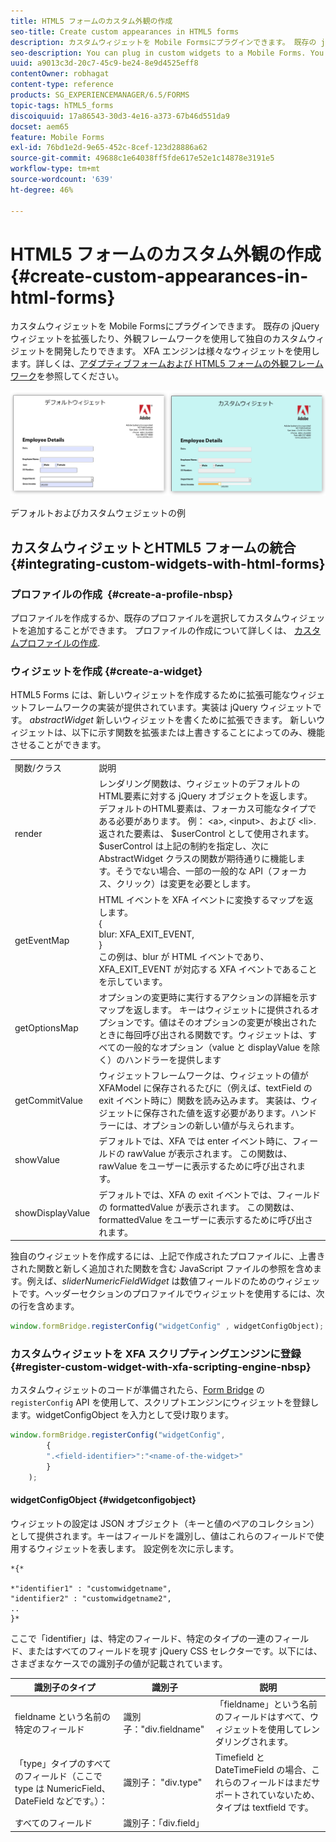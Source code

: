 ```yaml
---
title: HTML5 フォームのカスタム外観の作成
seo-title: Create custom appearances in HTML5 forms
description: カスタムウィジェットを Mobile Formsにプラグインできます。 既存の jQuery ウィジェットを拡張したり、独自のカスタムウィジェットを開発したりできます。
seo-description: You can plug in custom widgets to a Mobile Forms. You can extend existing jQuery Widgets or develop your own custom widgets.
uuid: a9013c3d-20c7-45c9-be24-8e9d4525eff8
contentOwner: robhagat
content-type: reference
products: SG_EXPERIENCEMANAGER/6.5/FORMS
topic-tags: hTML5_forms
discoiquuid: 17a86543-30d3-4e16-a373-67b46d551da9
docset: aem65
feature: Mobile Forms
exl-id: 76bd1e2d-9e65-452c-8cef-123d28886a62
source-git-commit: 49688c1e64038ff5fde617e52e1c14878e3191e5
workflow-type: tm+mt
source-wordcount: '639'
ht-degree: 46%

---
```


# HTML5 フォームのカスタム外観の作成{#create-custom-appearances-in-html-forms}

カスタムウィジェットを Mobile Formsにプラグインできます。 既存の jQuery ウィジェットを拡張したり、外観フレームワークを使用して独自のカスタムウィジェットを開発したりできます。 XFA エンジンは様々なウィジェットを使用します。詳しくは、[アダプティブフォームおよび HTML5 フォームの外観フレームワーク](/help/forms/using/introduction-widgets.md)を参照してください。

![デフォルトおよびカスタムウェジェットの例](assets/custom-widgets.jpg)

デフォルトおよびカスタムウェジェットの例

## カスタムウィジェットとHTML5 フォームの統合 {#integrating-custom-widgets-with-html-forms}

### プロファイルの作成  {#create-a-profile-nbsp}

プロファイルを作成するか、既存のプロファイルを選択してカスタムウィジェットを追加することができます。 プロファイルの作成について詳しくは、 [カスタムプロファイルの作成](/help/forms/using/custom-profile.md).

### ウィジェットを作成 {#create-a-widget}

HTML5 Forms には、新しいウィジェットを作成するために拡張可能なウィジェットフレームワークの実装が提供されています。実装は jQuery ウィジェットです。 *abstractWidget* 新しいウィジェットを書くために拡張できます。 新しいウィジェットは、以下に示す関数を拡張または上書きすることによってのみ、機能させることができます。

<table>
 <tbody>
  <tr>
   <td>関数/クラス</td>
   <td>説明</td>
  </tr>
  <tr>
   <td>render</td>
   <td>レンダリング関数は、ウィジェットのデフォルトのHTML要素に対する jQuery オブジェクトを返します。 デフォルトのHTML要素は、フォーカス可能なタイプである必要があります。 例： &lt;a&gt;, &lt;input&gt;、および &lt;li&gt;. 返された要素は、 $userControl として使用されます。 $userControl は上記の制約を指定し、次に AbstractWidget クラスの関数が期待通りに機能します。そうでない場合、一部の一般的な API（フォーカス、クリック）は変更を必要とします。 </td>
  </tr>
  <tr>
   <td>getEventMap</td>
   <td>HTML イベントを XFA イベントに変換するマップを返します。<br /> {<br /> blur: XFA_EXIT_EVENT,<br /> }<br /> この例は、blur が HTML イベントであり、XFA_EXIT_EVENT が対応する XFA イベントであることを示しています。 </td>
  </tr>
  <tr>
   <td>getOptionsMap</td>
   <td>オプションの変更時に実行するアクションの詳細を示すマップを返します。 キーはウィジェットに提供されるオプションです。値はそのオプションの変更が検出されたときに毎回呼び出される関数です。ウィジェットは、すべての一般的なオプション（value と displayValue を除く）のハンドラーを提供します</td>
  </tr>
  <tr>
   <td>getCommitValue</td>
   <td>ウィジェットフレームワークは、ウィジェットの値が XFAModel に保存されるたびに（例えば、textField の exit イベント時に）関数を読み込みます。 実装は、ウィジェットに保存された値を返す必要があります。ハンドラーには、オプションの新しい値が与えられます。</td>
  </tr>
  <tr>
   <td>showValue</td>
   <td>デフォルトでは、XFA では enter イベント時に、フィールドの rawValue が表示されます。 この関数は、rawValue をユーザーに表示するために呼び出されます。 </td>
  </tr>
  <tr>
   <td>showDisplayValue</td>
   <td>デフォルトでは、XFA の exit イベントでは、フィールドの formattedValue が表示されます。 この関数は、formattedValue をユーザーに表示するために呼び出されます。 </td>
  </tr>
 </tbody>
</table>

独自のウィジェットを作成するには、上記で作成されたプロファイルに、上書きされた関数と新しく追加された関数を含む JavaScript ファイルの参照を含めます。例えば、*sliderNumericFieldWidget* は数値フィールドのためのウィジェットです。ヘッダーセクションのプロファイルでウィジェットを使用するには、次の行を含めます。

```javascript
window.formBridge.registerConfig("widgetConfig" , widgetConfigObject);
```

### カスタムウィジェットを XFA スクリプティングエンジンに登録  {#register-custom-widget-with-xfa-scripting-engine-nbsp}

カスタムウィジェットのコードが準備されたら、[Form Bridge](/help/forms/using/form-bridge-apis.md) の `registerConfig` API を使用して、スクリプトエンジンにウィジェットを登録します。widgetConfigObject を入力として受け取ります。

```javascript
window.formBridge.registerConfig("widgetConfig",
        {
        ".<field-identifier>":"<name-of-the-widget>"
        }
    );
```

#### widgetConfigObject {#widgetconfigobject}

ウィジェットの設定は JSON オブジェクト（キーと値のペアのコレクション）として提供されます。キーはフィールドを識別し、値はこれらのフィールドで使用するウィジェットを表します。 設定例を次に示します。

```
*{*

*"identifier1" : "customwidgetname",
"identifier2" : "customwidgetname2",
..
}*
```

ここで「identifier」は、特定のフィールド、特定のタイプの一連のフィールド、またはすべてのフィールドを現す jQuery CSS セレクターです。以下には、さまざまなケースでの識別子の値が記載されています。

| 識別子のタイプ | 識別子 | 説明 |
|---|---|---|
| fieldname という名前の特定のフィールド | 識別子：&quot;div.fieldname&quot; | 「fieldname」という名前のフィールドはすべて、ウィジェットを使用してレンダリングされます。 |
| 「type」タイプのすべてのフィールド（ここで type は NumericField、DateField などです。）： | 識別子： &quot;div.type&quot; | Timefield と DateTimeField の場合、これらのフィールドはまだサポートされていないため、タイプは textfield です。 |
| すべてのフィールド | 識別子：「div.field」 |  |
